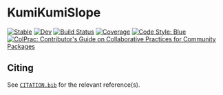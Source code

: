 # KumiKumiSlope

[![Stable](https://img.shields.io/badge/docs-stable-blue.svg)](https://JuliaConstraints.github.io/KumiKumiSlope.jl/stable)
[![Dev](https://img.shields.io/badge/docs-dev-blue.svg)](https://JuliaConstraints.github.io/KumiKumiSlope.jl/dev)
[![Build Status](https://github.com/JuliaConstraints/KumiKumiSlope.jl/workflows/CI/badge.svg)](https://github.com/JuliaConstraints/KumiKumiSlope.jl/actions)
[![Coverage](https://codecov.io/gh/JuliaConstraints/KumiKumiSlope.jl/branch/master/graph/badge.svg)](https://codecov.io/gh/JuliaConstraints/KumiKumiSlope.jl)
[![Code Style: Blue](https://img.shields.io/badge/code%20style-blue-4495d1.svg)](https://github.com/invenia/BlueStyle)
[![ColPrac: Contributor's Guide on Collaborative Practices for Community Packages](https://img.shields.io/badge/ColPrac-Contributor's%20Guide-blueviolet)](https://github.com/SciML/ColPrac)

## Citing

See [`CITATION.bib`](CITATION.bib) for the relevant reference(s).
